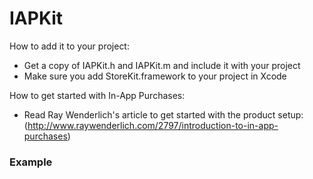 IAPKit
======

How to add it to your project:

* Get a copy of IAPKit.h and IAPKit.m and include it with your project
* Make sure you add StoreKit.framework to your project in Xcode

How to get started with In-App Purchases:

* Read Ray Wenderlich's article to get started with the product setup: 
  (http://www.raywenderlich.com/2797/introduction-to-in-app-purchases)

### Example
  
  